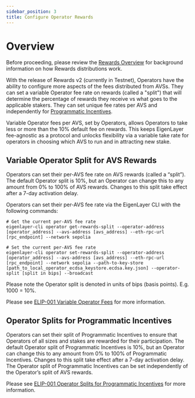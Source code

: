 ```yaml
---
sidebar_position: 3
title: Configure Operator Rewards
---
```


# Overview

Before proceeding, please review the [Rewards Overview](/docs/eigenlayer/rewards-claiming/rewards-claiming-overview.md) for background information on how Rewards distributions work.

With the release of Rewards v2 (currently in Testnet), Operators have the ability to configure more aspects of the fees distributed from AVSs. They can set a variable Operator fee rate on rewards (called a "split") that will determine the percentage of rewards they receive vs what goes to the applicable stakers. They can set unique fee rates per AVS and independently for [Programmatic Incentives](https://docs.eigenfoundation.org/programmatic-incentives/programmatic-incentives-faq).

Variable Operator fees per AVS, set by Operators, allows Operators to take less or more than the 10% default fee on rewards.
This keeps EigenLayer fee-agnostic as a protocol and unlocks flexibility via a variable take rate for operators in choosing
which AVS to run and in attracting new stake.

## Variable Operator Split for AVS Rewards

Operators can set their per-AVS fee rate on AVS rewards (called a “split”). The default Operator split is 10%, but an Operator can change this to any amount from 0% to 100% of AVS rewards. Changes to this split take effect after a 7-day activation delay. 

Operators can set their per-AVS fee rate via the EigenLayer CLI with the following commands:

```
# Get the current per-AVS fee rate
eigenlayer-cli operator get-rewards-split --operator-address [operator_address] --avs-address [avs_address] --eth-rpc-url [rpc_endpoint] --network sepolia

# Set the current per-AVS fee rate
eigenlayer-cli operator set-rewards-split --operator-address [operator_address] --avs-address [avs_address] --eth-rpc-url [rpc_endpoint] --network sepolia --path-to-key-store [path_to_local_operator_ecdsa_keystore.ecdsa.key.json] --operator-split [split in bips] --broadcast
```
Please note the Operator split is denoted in units of bips (basis points). E.g. 1000 = 10%.

Please see [ELIP-001 Variable Operator Fees](https://github.com/eigenfoundation/ELIPs/blob/main/ELIPs/ELIP-001.md#variable-operator-fees) for more information.

## Operator Splits for Programmatic Incentives

Operators can set their split of Programmatic Incentives to ensure that Operators of all sizes and stakes are rewarded for their participation. The default Operator split of Programmatic Incentives is 10%, but an Operator can change this to any amount from 0% to 100% of Programmatic Incentives. Changes to this split take effect after a 7-day activation delay. The Operator split of Programmatic Incentives can be set independently of the Operator’s split of AVS rewards.

Please see [ELIP-001 Operator Splits for Programmatic Incentives](https://github.com/eigenfoundation/ELIPs/blob/main/ELIPs/ELIP-001.md#operator-splits-for-programmatic-incentives) for more information.

